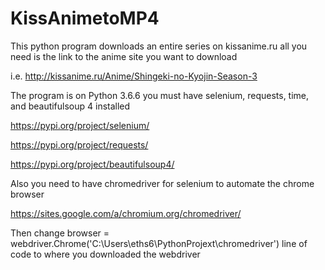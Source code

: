 # KissAnimetoMP4
This python program downloads an entire series on kissanime.ru all you need is the link to the anime site you want to download

i.e. http://kissanime.ru/Anime/Shingeki-no-Kyojin-Season-3

The program is on Python 3.6.6
you must have selenium, requests, time, and beautifulsoup 4 installed


https://pypi.org/project/selenium/

https://pypi.org/project/requests/

https://pypi.org/project/beautifulsoup4/

Also you need to have chromedriver for selenium to automate the chrome browser

https://sites.google.com/a/chromium.org/chromedriver/

Then change browser = webdriver.Chrome('C:\\Users\\eths6\\PythonProjext\\chromedriver') line of code to where you downloaded the webdriver


